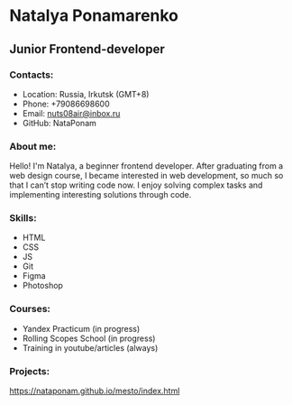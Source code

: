 # Natalya Ponamarenko
## Junior Frontend-developer
### Contacts:
* Location: Russia, Irkutsk (GMT+8)
* Phone: +79086698600
* Email: nuts08air@inbox.ru
* GitHub: NataPonam

### About me:
Hello! I'm Natalya, a beginner frontend developer. After graduating from a web design course, I became interested in web development, so much so that I can’t stop writing code now. I enjoy solving complex tasks and implementing interesting solutions through code.

### Skills:
* HTML
* CSS
* JS
* Git
* Figma
* Photoshop

### Courses:
* Yandex Practicum (in progress)
* Rolling Scopes School (in progress)
* Training in youtube/articles (always)

### Projects:
https://nataponam.github.io/mesto/index.html